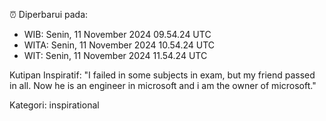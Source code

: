 ⏰ Diperbarui pada:
- WIB: Senin, 11 November 2024 09.54.24 UTC
- WITA: Senin, 11 November 2024 10.54.24 UTC
- WIT: Senin, 11 November 2024 11.54.24 UTC

Kutipan Inspiratif:
"I failed in some subjects in exam, but my friend passed in all. Now he is an engineer in microsoft and i am the owner of microsoft."


Kategori: inspirational

